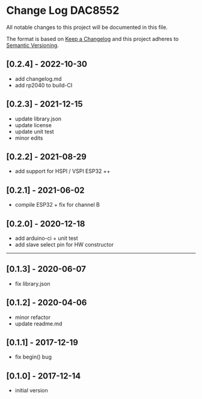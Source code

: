 # Change Log DAC8552

All notable changes to this project will be documented in this file.

The format is based on [Keep a Changelog](http://keepachangelog.com/)
and this project adheres to [Semantic Versioning](http://semver.org/).


## [0.2.4] - 2022-10-30
- add changelog.md
- add rp2040 to build-CI


## [0.2.3] - 2021-12-15
- update library.json
- update license
- update unit test
- minor edits

## [0.2.2] - 2021-08-29
- add support for HSPI / VSPI ESP32 ++

## [0.2.1] - 2021-06-02
- compile ESP32 + fix for channel B

## [0.2.0] - 2020-12-18
- add arduino-ci + unit test
- add slave select pin for HW constructor

----

## [0.1.3] - 2020-06-07
- fix library.json

## [0.1.2] - 2020-04-06
- minor refactor
- update readme.md

## [0.1.1] - 2017-12-19
- fix begin() bug

## [0.1.0] - 2017-12-14
- initial version

